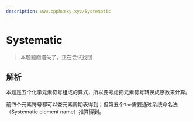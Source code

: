 ```yaml
---
description: www.cpphusky.xyz/Systematic
---
```


# Systematic

> 本题题面遗失了，正在尝试找回

## 解析

本题是五个化学元素符号组成的算式，所以要考虑把元素符号转换成序数来计算。

前四个元素符号都可以查元素周期表得到；但第五个`Toe`需要通过系统命名法（Systematic element name）推算得到。
